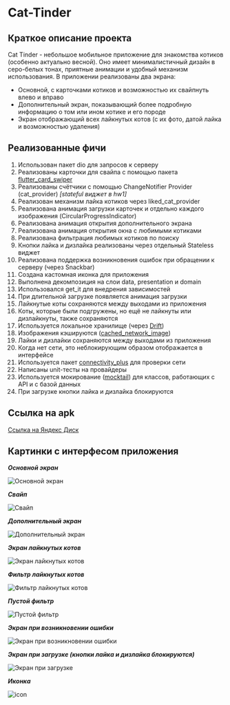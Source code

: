 # Cat-Tinder

## Краткое описание проекта

Cat Tinder - небольшое мобильное приложение для знакомства котиков (особенно актуально весной). Оно имеет минималистичный дизайн в серо-белых тонах, приятные анимации и удобный механизм использования. В приложении реализованы два экрана: 
- Основной, с карточками котиков и возможностью их свайпнуть влево и вправо
- Дополнительный экран, показывающий более подробную информацию о том или ином котике и его породе
- Экран отображающий всех лайкнутых котов (с их фото, датой лайка и возможностью удаления)

## Реализованные фичи
1. Использован пакет dio для запросов к серверу
2. Реализованы карточки для свайпа с помощью пакета [flutter_card_swiper](https://pub.dev/packages/flutter_card_swiper)
3. Реализованы счётчики с помощью ChangeNotifier Provider (cat_provider) _[stateful виджет в hw1]_
4. Реализован механизм лайка котиков через liked_cat_provider
5. Реализована анимация загрузки карточек и отдельно каждого изображения (CircularProgressIndicator)
6. Реализована анимация открытия дополнительного экрана
7. Реализована анимация открытия окна с любимыми котиками
8. Реализована фильтрация любимых котиков по поиску
9. Кнопки лайка и дизлайка реализованы через отдельный Stateless виджет
10. Реализована поддержка возникновения ошибок при обращении к серверу (через Snackbar)
11. Создана кастомная иконка для приложения
12. Выполнена декомпозиция на слои data, presentation и domain
13. Использовался get_it для внедрения зависимостей
14. При длительной загрузке появляется анимация загрузки
15. Лайкнутые коты сохраняются между выходами из приложения
16. Коты, которые были подгружены, но ещё не лайкнуты или дизлайкнуты, также сохраняются
17. Используется локальное хранилище (через [Drift](https://pub.dev/packages/drift))
18. Изображения кэшируются ([cached_network_image](https://pub.dev/packages/cached_network_image))
19. Лайки и дизлайки сохраняются между выходами из приложения
20. Когда нет сети, это неблокирующим образом отображается в интерфейсе
21. Используется пакет [connectivity_plus](https://pub.dev/packages/connectivity_plus) для проверки сети
22. Написаны unit-тесты на провайдеры
23. Используется мокирование ([mocktail](https://pub.dev/packages/mocktail)) для классов, работающих с API и с базой данных
24. При загрузке кнопки лайка и дизлайка блокируются

## Ссылка на apk

[Ссылка на Яндекс Диск](https://disk.yandex.ru/d/SeZWtW53n1azbg)

## Картинки с интерфесом приложения

***Основной экран***  

![Основной экран](https://github.com/user-attachments/assets/954e699c-d7ce-43a7-b76c-30c0f9025512)

***Свайп***  

![Свайп](https://github.com/user-attachments/assets/98f79438-7069-42f8-9e74-3a610e24416d)

***Дополнительный экран***  

![Дополнительный экран](https://github.com/user-attachments/assets/9cc8ed68-df15-4c82-afae-8d46d8b2b3f6)

***Экран лайкнутых котов***

![Экран лайкнутых котов](https://github.com/user-attachments/assets/fb736632-0cce-4c79-9f17-9887fbeb8a8a)

***Фильтр лайкнутых котов***

![Фильтр лайкнутых котов](https://github.com/user-attachments/assets/8545e92b-5b68-4a0d-8064-086d660c1030)

***Пустой фильтр***  

![Пустой фильтр](https://github.com/user-attachments/assets/98c0d42b-6add-4731-ac8b-11e5fae0b1b4)

***Экран при возникновении ошибки***  

![Экран при возникновении ошибки](https://github.com/user-attachments/assets/cae3f150-cda8-41bf-8f42-730bbaffe21e)


***Экран при загрузке (кнопки лайка и дизлайка блокируются)***

![Экран при загрузке](https://github.com/user-attachments/assets/a86052ce-f914-49d4-922b-74c736054e15)

***Иконка***  

![icon](https://github.com/user-attachments/assets/123dd92a-b86c-4a75-9dda-4e8908065744)





